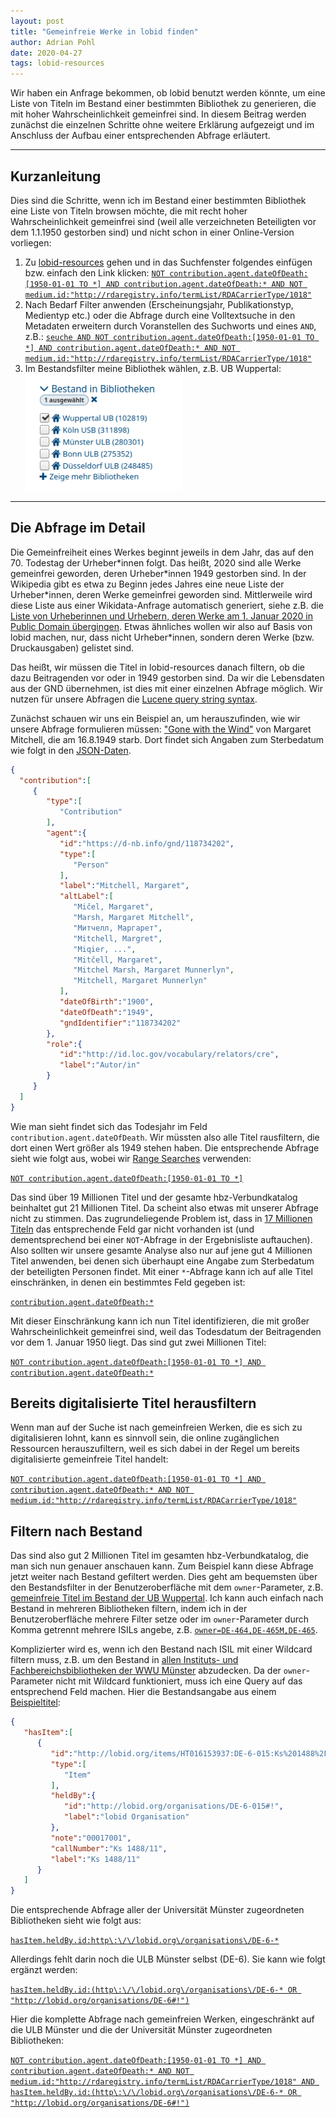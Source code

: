 ```yaml
---
layout: post
title: "Gemeinfreie Werke in lobid finden"
author: Adrian Pohl
date: 2020-04-27
tags: lobid-resources
---
```


Wir haben ein Anfrage bekommen, ob lobid benutzt werden könnte, um eine Liste von Titeln im Bestand einer bestimmten Bibliothek zu generieren, die mit hoher Wahrscheinlichkeit gemeinfrei sind. In diesem Beitrag werden zunächst die einzelnen Schritte ohne weitere Erklärung aufgezeigt und im Anschluss der Aufbau einer entsprechenden Abfrage erläutert.

---
## Kurzanleitung

Dies sind die Schritte, wenn ich im Bestand einer bestimmten Bibliothek eine Liste von Titeln browsen möchte, die mit recht hoher Wahrscheinlichkeit gemeinfrei sind (weil alle verzeichneten Beteiligten vor dem 1.1.1950 gestorben sind) und nicht schon in einer Online-Version vorliegen:

1. Zu [lobid-resources](https://lobid.org/resources/) gehen und in das Suchfenster folgendes einfügen bzw. einfach den Link klicken: [`NOT contribution.agent.dateOfDeath:[1950-01-01 TO *] AND contribution.agent.dateOfDeath:* AND NOT medium.id:"http://rdaregistry.info/termList/RDACarrierType/1018"`](https://lobid.org/resources/search?q=NOT+contribution.agent.dateOfDeath%3A%5B1950-01-01+TO+*%5D+AND+contribution.agent.dateOfDeath%3A*+AND+NOT+medium.id%3A%22http%3A%2F%2Frdaregistry.info%2FtermList%2FRDACarrierType%2F1018%22)
2. Nach Bedarf Filter anwenden (Erscheinungsjahr, Publikationstyp, Medientyp etc.) oder die Abfrage durch eine Volltextsuche in den Metadaten erweitern durch Voranstellen des Suchworts und eines `AND`, z.B.:
[`seuche AND NOT contribution.agent.dateOfDeath:[1950-01-01 TO *] AND contribution.agent.dateOfDeath:* AND NOT medium.id:"http://rdaregistry.info/termList/RDACarrierType/1018"`](https://lobid.org/resources/search?q=seuche+AND+NOT+contribution.agent.dateOfDeath%3A%5B1950-01-01+TO+*%5D+AND+contribution.agent.dateOfDeath:*+AND+NOT+medium.id%3A%22http%3A%2F%2Frdaregistry.info%2FtermList%2FRDACarrierType%2F1018%22)
3. Im Bestandsfilter meine Bibliothek wählen, z.B. UB Wuppertal: <img src="/images/gemeinfreie-titel-finden/bestandsfilter.png" alt="Bestandsfacette mit Auswahl der Bibliothek 'Wuppertal UB'" style="width:250px">

---

## Die Abfrage im Detail

Die Gemeinfreiheit eines Werkes beginnt jeweils in dem Jahr, das auf den 70. Todestag der Urheber\*innen folgt. Das heißt, 2020 sind alle Werke gemeinfrei geworden, deren Urheber\*innen 1949 gestorben sind. In der Wikipedia gibt es etwa zu Beginn jedes Jahres eine neue Liste der Urheber\*innen, deren Werke gemeinfrei geworden sind. Mittlerweile wird diese Liste aus einer Wikidata-Anfrage automatisch generiert, siehe z.B. die [Liste von Urheberinnen und Urhebern, deren Werke am 1. Januar 2020 in Public Domain übergingen](https://de.wikipedia.org/wiki/Wikipedia:Public_Domain_Day/2020_in_Public_Domain). Etwas ähnliches wollen wir also auf Basis von lobid machen, nur, dass nicht Urheber\*innen, sondern deren Werke (bzw. Druckausgaben) gelistet sind.

 Das heißt, wir müssen die Titel in lobid-resources danach filtern, ob die dazu Beitragenden vor oder in 1949 gestorben sind. Da wir die Lebensdaten aus der GND übernehmen, ist dies mit einer einzelnen Abfrage möglich. Wir nutzen für unsere Abfragen die [Lucene query string syntax](https://lucene.apache.org/core/5_5_0/queryparser/org/apache/lucene/queryparser/classic/package-summary.html#package_description).
 
 Zunächst schauen wir uns ein Beispiel an, um herauszufinden, wie wir unsere Abfrage formulieren müssen: ["Gone with the Wind"](https://lobid.org/resources/HT015046968) von Margaret Mitchell, die am 16.8.1949 starb. Dort findet sich Angaben zum Sterbedatum wie folgt in den [JSON-Daten](https://lobid.org/resources/HT015046968.json).

 ```json
{
   "contribution":[
      {
         "type":[
            "Contribution"
         ],
         "agent":{
            "id":"https://d-nb.info/gnd/118734202",
            "type":[
               "Person"
            ],
            "label":"Mitchell, Margaret",
            "altLabel":[
               "Mičel, Margaret",
               "Marsh, Margaret Mitchell",
               "Митчелл, Маргарет",
               "Mitchell, Margret",
               "Miqier, ...",
               "Mitčell, Margaret",
               "Mitchel Marsh, Margaret Munnerlyn",
               "Mitchell, Margaret Munnerlyn"
            ],
            "dateOfBirth":"1900",
            "dateOfDeath":"1949",
            "gndIdentifier":"118734202"
         },
         "role":{
            "id":"http://id.loc.gov/vocabulary/relators/cre",
            "label":"Autor/in"
         }
      }
   ]
}
 ```

Wie man sieht findet sich das Todesjahr im Feld `contribution.agent.dateOfDeath`. Wir müssten also alle Titel rausfiltern, die dort einen Wert größer als 1949 stehen haben. Die entsprechende Abfrage sieht wie folgt aus, wobei wir [Range Searches](https://lucene.apache.org/core/5_5_0/queryparser/org/apache/lucene/queryparser/classic/package-summary.html#package_description) verwenden:

[`NOT contribution.agent.dateOfDeath:[1950-01-01 TO *]`](https://lobid.org/resources/search?q=NOT+contribution.agent.dateOfDeath%3A%5B1950-01-01+TO+*%5D)

Das sind über 19 Millionen Titel und der gesamte hbz-Verbundkatalog beinhaltet gut 21 Millionen Titel. Da scheint also etwas mit unserer Abfrage nicht zu stimmen. Das zugrundeliegende Problem ist, dass in [17 Millionen Titeln](http://lobid.org/resources/search?q=NOT+_exists_%3Acontribution.agent.dateOfDeath) das entsprechende Feld gar nicht vorhanden ist (und dementsprechend bei einer `NOT`-Abfrage in der Ergebnisliste auftauchen). Also sollten wir unsere gesamte Analyse also nur auf jene gut 4 Millionen Titel anwenden, bei denen sich überhaupt eine Angabe zum Sterbedatum der beteiligten Personen findet. Mit einer `*`-Abfrage kann ich auf alle Titel einschränken, in denen ein bestimmtes Feld gegeben ist:

[`contribution.agent.dateOfDeath:*`](https://lobid.org/resources/search?q=contribution.agent.dateOfDeath%3A*)

Mit dieser Einschränkung kann ich nun Titel identifizieren, die mit großer Wahrscheinlichkeit gemeinfrei sind, weil das Todesdatum der Beitragenden vor dem 1. Januar 1950 liegt. Das sind gut zwei Millionen Titel:

[`NOT contribution.agent.dateOfDeath:[1950-01-01 TO *] AND contribution.agent.dateOfDeath:*`](https://lobid.org/resources/search?q=NOT+contribution.agent.dateOfDeath%3A%5B1950-01-01+TO+*%5D+AND+contribution.agent.dateOfDeath%3A*)


## Bereits digitalisierte Titel herausfiltern

Wenn man auf der Suche ist nach gemeinfreien Werken, die es sich zu digitalisieren lohnt, kann es sinnvoll sein, die online zugänglichen Ressourcen herauszufiltern, weil es sich dabei in der Regel um bereits digitalisierte gemeinfreie Titel handelt:

[`NOT contribution.agent.dateOfDeath:[1950-01-01 TO *] AND contribution.agent.dateOfDeath:* AND NOT medium.id:"http://rdaregistry.info/termList/RDACarrierType/1018"`](https://lobid.org/resources/search?q=NOT+contribution.agent.dateOfDeath%3A%5B1950-01-01+TO+*%5D+AND+contribution.agent.dateOfDeath%3A*+AND+NOT+medium.id%3A%22http%3A%2F%2Frdaregistry.info%2FtermList%2FRDACarrierType%2F1018%22)

## Filtern nach Bestand

Das sind also gut 2 Millionen Titel im gesamten hbz-Verbundkatalog, die man sich nun genauer anschauen kann. Zum Beispiel kann diese Abfrage jetzt weiter nach Bestand gefiltert werden. Dies geht am bequemsten über den Bestandsfilter in der Benutzeroberfläche mit dem `owner`-Parameter, z.B. [gemeinfreie Titel im Bestand der UB Wuppertal](https://lobid.org/resources/search?q=NOT+contribution.agent.dateOfDeath%3A%5B1950-01-01+TO+*%5D+AND+contribution.agent.dateOfDeath%3A*+AND+NOT+medium.id%3A%22http%3A%2F%2Frdaregistry.info%2FtermList%2FRDACarrierType%2F1018%22&owner=DE-468). Ich kann auch einfach nach Bestand in mehreren Bibliotheken filtern, indem ich in der Benutzeroberfläche mehrere Filter setze oder im `owner`-Parameter durch Komma getrennt mehrere ISILs angebe, z.B. [`owner=DE-464,DE-465M,DE-465`](https://lobid.org/resources/search?q=NOT+contribution.agent.dateOfDeath%3A%5B1950-01-01+TO+*%5D+AND+contribution.agent.dateOfDeath%3A*+AND+NOT+medium.id%3A%22http%3A%2F%2Frdaregistry.info%2FtermList%2FRDACarrierType%2F1018%22&owner=DE-464,DE-465M,DE-465).

Komplizierter wird es, wenn ich den Bestand nach ISIL mit einer Wildcard filtern muss, z.B. um den Bestand in [allen Instituts- und Fachbereichsbibliotheken der WWU Münster](http://lobid.org/organisations/search?q=isil%3ADE-6-*) abzudecken. Da der `owner`-Parameter nicht mit Wildcard funktioniert, muss ich eine Query auf das entsprechend Feld machen. Hier die Bestandsangabe aus einem [Beispieltitel](https://lobid.org/resources/HT016153937):

```json
{
   "hasItem":[
      {
         "id":"http://lobid.org/items/HT016153937:DE-6-015:Ks%201488%2F11#!",
         "type":[
            "Item"
         ],
         "heldBy":{
            "id":"http://lobid.org/organisations/DE-6-015#!",
            "label":"lobid Organisation"
         },
         "note":"00017001",
         "callNumber":"Ks 1488/11",
         "label":"Ks 1488/11"
      }
   ]
}
```

Die entsprechende Abfrage aller der Universität Münster zugeordneten Bibliotheken sieht wie folgt aus:

[`hasItem.heldBy.id:http\:\/\/lobid.org\/organisations\/DE-6-*`](https://lobid.org/resources/search?q=hasItem.heldBy.id%3Ahttp%5C%3A%5C%2F%5C%2Flobid.org%5C%2Forganisations%5C%2FDE-6-*)

Allerdings fehlt darin noch die ULB Münster selbst (DE-6). Sie kann wie folgt ergänzt werden:

[`hasItem.heldBy.id:(http\:\/\/lobid.org\/organisations\/DE-6-* OR "http://lobid.org/organisations/DE-6#!")`](https://lobid.org/resources/search?q=hasItem.heldBy.id%3A%28http%5C%3A%5C%2F%5C%2Flobid.org%5C%2Forganisations%5C%2FDE-6-*+OR+%22http%3A%2F%2Flobid.org%2Forganisations%2FDE-6%23%21%22%29)

Hier die komplette Abfrage nach gemeinfreien Werken, eingeschränkt auf die ULB Münster und die der Universität Münster zugeordneten Bibliotheken:

[`NOT contribution.agent.dateOfDeath:[1950-01-01 TO *] AND contribution.agent.dateOfDeath:* AND NOT medium.id:"http://rdaregistry.info/termList/RDACarrierType/1018" AND hasItem.heldBy.id:(http\:\/\/lobid.org\/organisations\/DE-6-* OR "http://lobid.org/organisations/DE-6#!")`](https://lobid.org/resources/search?q=NOT+contribution.agent.dateOfDeath%3A%5B1950-01-01+TO+*%5D+AND+contribution.agent.dateOfDeath%3A*+AND+NOT+medium.id%3A%22http%3A%2F%2Frdaregistry.info%2FtermList%2FRDACarrierType%2F1018%22+AND+hasItem.heldBy.id%3A%28http%5C%3A%5C%2F%5C%2Flobid.org%5C%2Forganisations%5C%2FDE-6-*+OR+%22http%3A%2F%2Flobid.org%2Forganisations%2FDE-6%23%21%22%29)
